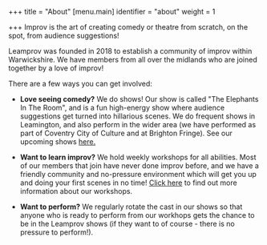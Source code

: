 +++
title = "About"
[menu.main]
identifier = "about"
weight = 1

+++
Improv is the art of creating comedy or theatre from scratch, on the spot, from audience suggestions!

Leamprov was founded in 2018 to establish a community of improv within Warwickshire. We have members from all over the midlands who are joined together by a love of improv!

There are a few ways you can get involved:

* **Love seeing comedy?** We do shows! Our show is called "The Elephants In The Room", and is a fun high-energy show where audience suggestions get turned into hillarious scenes. We do frequent shows in Leamington, and also perform in the wider area (we have performed as part of Coventry City of Culture and at Brighton Fringe). See our upcoming shows [here.](https://www.leamprov.com/pages/shows/)

* **Want to learn improv?** We hold weekly workshops for all abilities. Most of our members that join have never done improv before, and we have a friendly community and no-pressure environment which will get you up and doing your first scenes in no time! [Click here](https://www.leamprov.com/pages/workshop/) to find out more information about our workshops.

* **Want to perform?** We regularly rotate the cast in our shows so that anyone who is ready to perform from our workhops gets the chance to be in the Leamprov shows (if they want to of course - there is no pressure to perform!).
